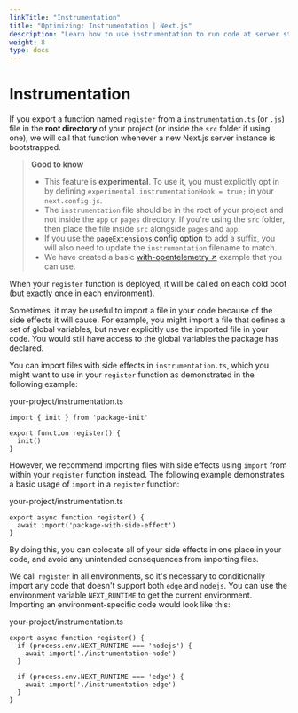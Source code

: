 ```yaml
---
linkTitle: "Instrumentation"
title: "Optimizing: Instrumentation | Next.js"
description: "Learn how to use instrumentation to run code at server startup in your Next.js app"
weight: 8
type: docs
---
```


# Instrumentation

If you export a function named `register` from a `instrumentation.ts` (or `.js`) file in the **root directory** of your project (or inside the `src` folder if using one), we will call that function whenever a new Next.js server instance is bootstrapped.

> **Good to know**
> - This feature is **experimental**. To use it, you must explicitly opt in by defining `experimental.instrumentationHook = true;` in your `next.config.js`.
> - The `instrumentation` file should be in the root of your project and not inside the `app` or `pages` directory. If you're using the `src` folder, then place the file inside `src` alongside `pages` and `app`.
> - If you use the [`pageExtensions` config option](/nextjs/13.5/using-pages-router/api-reference/next-config-js-options/pageExtensions) to add a suffix, you will also need to update the `instrumentation` filename to match.
> - We have created a basic [with-opentelemetry ↗](https://github.com/vercel/next.js/tree/canary/examples/with-opentelemetry) example that you can use.
> 

When your `register` function is deployed, it will be called on each cold boot (but exactly once in each environment).

Sometimes, it may be useful to import a file in your code because of the side effects it will cause. For example, you might import a file that defines a set of global variables, but never explicitly use the imported file in your code. You would still have access to the global variables the package has declared.

You can import files with side effects in `instrumentation.ts`, which you might want to use in your `register` function as demonstrated in the following example:


your-project/instrumentation.ts
```
import { init } from 'package-init'
 
export function register() {
  init()
}
```

However, we recommend importing files with side effects using `import` from within your `register` function instead. The following example demonstrates a basic usage of `import` in a `register` function:


your-project/instrumentation.ts
```
export async function register() {
  await import('package-with-side-effect')
}
```

By doing this, you can colocate all of your side effects in one place in your code, and avoid any unintended consequences from importing files.

We call `register` in all environments, so it's necessary to conditionally import any code that doesn't support both `edge` and `nodejs`. You can use the environment variable `NEXT_RUNTIME` to get the current environment. Importing an environment-specific code would look like this:


your-project/instrumentation.ts
```
export async function register() {
  if (process.env.NEXT_RUNTIME === 'nodejs') {
    await import('./instrumentation-node')
  }
 
  if (process.env.NEXT_RUNTIME === 'edge') {
    await import('./instrumentation-edge')
  }
}
```
